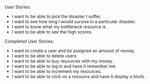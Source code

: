 User Stories:

* I want to be able to pick the disaster I suffer.
* I want to see how long I would survive in a particular disaster.
* I want to know what my bottleneck resource is.
* I want to be able to see the high scores.


Completed User Stories:

* I want to create a user and be assigned an amount of money.
* I want to be able to delete users
* I want to be able to buy resources with my money.
* I want to be able to log in and have it remember me.
* I want to be able to increment my resources.
* I want to be able to click on a resource and have it display a blurb.
